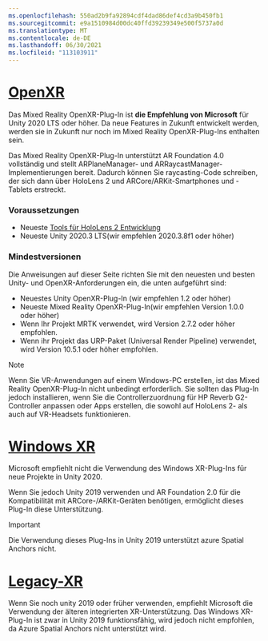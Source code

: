 ```yaml
---
ms.openlocfilehash: 550ad2b9fa92894cdf4dad86def4cd3a9b450fb1
ms.sourcegitcommit: e9a1510984d00dc40ffd39239349e500f5737a0d
ms.translationtype: MT
ms.contentlocale: de-DE
ms.lasthandoff: 06/30/2021
ms.locfileid: "113103911"
---
```

# <a name="openxr"></a>[OpenXR](#tab/openxr)

Das Mixed Reality OpenXR-Plug-In ist **die Empfehlung von Microsoft** für Unity 2020 LTS oder höher. Da neue Features in Zukunft entwickelt werden, werden sie in Zukunft nur noch im Mixed Reality OpenXR-Plug-Ins enthalten sein.

Das Mixed Reality OpenXR-Plug-In unterstützt AR Foundation 4.0 vollständig und stellt ARPlaneManager- und ARRaycastManager-Implementierungen bereit. Dadurch können Sie raycasting-Code schreiben, der sich dann über HoloLens 2 und ARCore/ARKit-Smartphones und -Tablets erstreckt.

### <a name="prerequisites"></a>Voraussetzungen 

* Neueste [Tools für HoloLens 2 Entwicklung](../../../install-the-tools.md?tabs=unity#installation-checklist)
* Neueste Unity 2020.3 LTS(wir empfehlen 2020.3.8f1 oder höher)

### <a name="minimum-versions"></a>Mindestversionen

Die Anweisungen auf dieser Seite richten Sie mit den neuesten und besten Unity- und OpenXR-Anforderungen ein, die unten aufgeführt sind:

* Neuestes Unity OpenXR-Plug-In (wir empfehlen 1.2 oder höher)
* Neueste Mixed Reality OpenXR-Plug-In(wir empfehlen Version 1.0.0 oder höher)
* Wenn Ihr Projekt MRTK verwendet, wird Version 2.7.2 oder höher empfohlen.
* Wenn ihr Projekt das URP-Paket (Universal Render Pipeline) verwendet, wird Version 10.5.1 oder höher empfohlen.

<!-- ![Screenshot of the open xr unity basic sample running on a HoloLens](../../images/openxr-example.png) -->

> [!NOTE]
> Wenn Sie VR-Anwendungen auf einem Windows-PC erstellen, ist das Mixed Reality OpenXR-Plug-In nicht unbedingt erforderlich. Sie sollten das Plug-In jedoch installieren, wenn Sie die Controllerzuordnung für HP Reverb G2-Controller anpassen oder Apps erstellen, die sowohl auf HoloLens 2- als auch auf VR-Headsets funktionieren.

# <a name="windows-xr"></a>[Windows XR](#tab/windowsxr)

Microsoft empfiehlt nicht die Verwendung des Windows XR-Plug-Ins für neue Projekte in Unity 2020.

Wenn Sie jedoch Unity 2019 verwenden und AR Foundation 2.0 für die Kompatibilität mit ARCore-/ARKit-Geräten benötigen, ermöglicht dieses Plug-In diese Unterstützung.

> [!IMPORTANT]
> Die Verwendung dieses Plug-Ins in Unity 2019 unterstützt azure Spatial Anchors nicht. 

# <a name="legacy-xr"></a>[Legacy-XR](#tab/legacy)

Wenn Sie noch unity 2019 oder früher verwenden, empfiehlt Microsoft die Verwendung der älteren integrierten XR-Unterstützung. Das Windows XR-Plug-In ist zwar in Unity 2019 funktionsfähig, wird jedoch nicht empfohlen, da Azure Spatial Anchors nicht unterstützt wird.